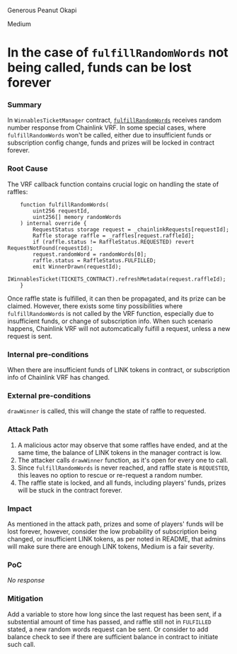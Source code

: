 Generous Peanut Okapi

Medium

# In the case of `fulfillRandomWords` not being called, funds can be lost forever

### Summary

In `WinnablesTicketManager` contract, [`fulfillRandomWords`](https://github.com/sherlock-audit/2024-08-winnables-raffles/blob/main/public-contracts/contracts/WinnablesTicketManager.sol#L350C14-L350C32) receives random number response from Chainlink VRF. In some special cases, where `fulfillRandomWords` won't be called, either due to insufficient funds or subscription config change, funds and prizes will be locked in contract forever. 

### Root Cause

The VRF callback function contains crucial logic on handling the state of raffles:
```solidity
    function fulfillRandomWords(
        uint256 requestId,
        uint256[] memory randomWords
    ) internal override {
        RequestStatus storage request = _chainlinkRequests[requestId];
        Raffle storage raffle = _raffles[request.raffleId];
        if (raffle.status != RaffleStatus.REQUESTED) revert RequestNotFound(requestId);
        request.randomWord = randomWords[0];
        raffle.status = RaffleStatus.FULFILLED;
        emit WinnerDrawn(requestId);
        IWinnablesTicket(TICKETS_CONTRACT).refreshMetadata(request.raffleId);
    }
```

Once raffle state is fulfilled, it can then be propagated, and its prize can be claimed. However, there exists some tiny possibilities where `fulfillRandomWords` is not called by the VRF function, especially due to insufficient funds, or change of subscription info. When such scenario happens, Chainlink VRF will not automcatically fuifill a request, unless a new request is sent. 

### Internal pre-conditions

When there are insufficient funds of LINK tokens in contract, or subscription info of Chainlink VRF has changed.

### External pre-conditions

`drawWinner` is called, this will change the state of raffle to requested.

### Attack Path

1. A malicious actor may observe that some raffles have ended, and at the same time, the balance of LINK tokens in the manager contract is low.
2. The attacker calls `drawWinner` function, as it's open for every one to call.
3. Since `fulfillRandomWords` is never reached, and raffle state is `REQUESTED`, this leaves no option to rescue or re-request a random number.
4. The raffle state is locked, and all funds, including players' funds, prizes will be stuck in the contract forever.

### Impact

As mentioned in the attack path, prizes and some of players' funds will be lost forever, however, consider the low probability of subscription being changed, or insufficient LINK tokens, as per noted in README, that admins will make sure there are enough LINK tokens, Medium is a fair severity.

### PoC

_No response_

### Mitigation

Add a variable to store how long since the last request has been sent, if a substential amount of time has passed, and raffle still not in `FULFILLED` stated, a new random words request can be sent. Or consider to add balance check to see if there are sufficient balance in contract to initiate such call.